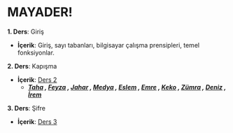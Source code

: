 # MAYADER!

**1. Ders**:  Giriş


  - **İçerik**: Giriş, sayı tabanları, bilgisayar çalışma prensipleri, temel fonksiyonlar.
  
  
**2. Ders**:  Kapışma


  - **İçerik**: [Ders 2](https://github.com/okudan/clash)
	- ***[Taha](https://gunaydintaha.github.io/me/) , [Feyza](https://fenuu.github.io/me/) , [Jahar](https://jahar11.github.io/me/) , [Medya](https://medyaacar.github.io/me/) , [Eslem](https://eselmsenavarank.github.io/varank/) , [Emre](https://ismrecar.github.io/me/) , [Keko](https://silaazgin.github.io/me/) , [Zümra](https://zzumra.github.io/me/) , [Deniz](https://gdenizk.github.io/me/) , [İrem](https://irem1234.github.io/me/)***

**3. Ders**:  Şifre


  - **İçerik**: [Ders 3](https://github.com/okudan/crypt)